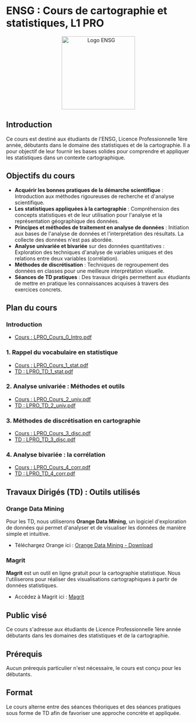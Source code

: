 # ENSG : Cours de cartographie et statistiques, L1 PRO

<p align="center">
  <img src="https://upload.wikimedia.org/wikipedia/commons/3/39/Logo-ENSG-couleur-2023.svg" alt="Logo ENSG" width="200"/>
</p>

## Introduction

Ce cours est destiné aux étudiants de l'ENSG, Licence Professionnelle 1ère année, débutants dans le domaine des statistiques et de la cartographie. Il a pour objectif de leur fournir les bases solides pour comprendre et appliquer les statistiques dans un contexte cartographique.

## Objectifs du cours

- **Acquérir les bonnes pratiques de la démarche scientifique** : Introduction aux méthodes rigoureuses de recherche et d'analyse scientifique.
- **Les statistiques appliquées à la cartographie** : Compréhension des concepts statistiques et de leur utilisation pour l'analyse et la représentation géographique des données.
- **Principes et méthodes de traitement en analyse de données** : Initiation aux bases de l'analyse de données et l'interprétation des résultats. La collecte des données n'est pas abordée.
- **Analyse univariée et bivariée** sur des données quantitatives : Exploration des techniques d'analyse de variables uniques et des relations entre deux variables (corrélation).
- **Méthodes de discrétisation** : Techniques de regroupement des données en classes pour une meilleure interprétation visuelle.
- **Séances de TD pratiques** : Des travaux dirigés permettent aux étudiants de mettre en pratique les connaissances acquises à travers des exercices concrets.

## Plan du cours

### Introduction
   - <a href="https://github.com/fbxyz/ENSG_L1PRO/blob/master/Cours/pdf/LPRO_Cours_0_Intro.pdf" target="_blank">Cours : LPRO_Cours_0_Intro.pdf</a>

### 1. Rappel du vocabulaire en statistique
   - <a href="https://github.com/fbxyz/ENSG_L1PRO/blob/master/Cours/pdf/LPRO_Cours_1_stat.pdf" target="_blank">Cours : LPRO_Cours_1_stat.pdf</a>
   - <a href="https://github.com/fbxyz/ENSG_L1PRO/blob/master/Cours/pdf/LPRO_TD_1_stat.pdf" target="_blank">TD : LPRO_TD_1_stat.pdf</a>

### 2. Analyse univariée : Méthodes et outils
   - <a href="https://github.com/fbxyz/ENSG_L1PRO/blob/master/Cours/pdf/LPRO_Cours_2_univ.pdf" target="_blank">Cours : LPRO_Cours_2_univ.pdf</a>
   - <a href="https://github.com/fbxyz/ENSG_L1PRO/blob/master/Cours/pdf/LPRO_TD_2_univ.pdf" target="_blank">TD : LPRO_TD_2_univ.pdf</a>

### 3. Méthodes de discrétisation en cartographie
   - <a href="https://github.com/fbxyz/ENSG_L1PRO/blob/master/Cours/pdf/LPRO_Cours_3_disc.pdf" target="_blank">Cours : LPRO_Cours_3_disc.pdf</a>
   - <a href="https://github.com/fbxyz/ENSG_L1PRO/blob/master/Cours/pdf/LPRO_TD_3_disc.pdf" target="_blank">TD : LPRO_TD_3_disc.pdf</a>

### 4. Analyse bivariée : la corrélation
   - <a href="https://github.com/fbxyz/ENSG_L1PRO/blob/master/Cours/pdf/LPRO_Cours_4_corr.pdf" target="_blank">Cours : LPRO_Cours_4_corr.pdf</a>
   - <a href="https://github.com/fbxyz/ENSG_L1PRO/blob/master/Cours/pdf/LPRO_TD_4_corr.pdf" target="_blank">TD : LPRO_TD_4_corr.pdf</a>

## Travaux Dirigés (TD) : Outils utilisés

### Orange Data Mining

Pour les TD, nous utiliserons **Orange Data Mining**, un logiciel d'exploration de données qui permet d'analyser et de visualiser les données de manière simple et intuitive.

- Téléchargez Orange ici : <a href="https://orangedatamining.com/download/" target="_blank">Orange Data Mining - Download</a>

### Magrit

**Magrit** est un outil en ligne gratuit pour la cartographie statistique. Nous l'utiliserons pour réaliser des visualisations cartographiques à partir de données statistiques.

- Accédez à Magrit ici : <a href="https://magrit.cnrs.fr/" target="_blank">Magrit</a>

## Public visé

Ce cours s'adresse aux étudiants de Licence Professionnelle 1ère année débutants dans les domaines des statistiques et de la cartographie.

## Prérequis

Aucun prérequis particulier n'est nécessaire, le cours est conçu pour les débutants.

## Format

Le cours alterne entre des séances théoriques et des séances pratiques sous forme de TD afin de favoriser une approche concrète et appliquée.
